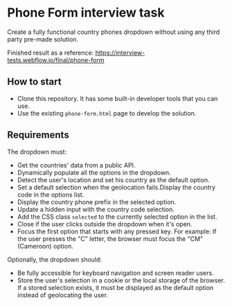 # Phone Form interview task

Create a fully functional country phones dropdown without using any third party pre-made solution.

Finished result as a reference: https://interview-tests.webflow.io/final/phone-form

## How to start

- Clone this repository. It has some built-in developer tools that you can use.
- Use the existing `phone-form.html` page to develop the solution.

## Requirements

The dropdown must:

- Get the countries' data from a public API.
- Dynamically populate all the options in the dropdown.
- Detect the user's location and set his country as the default option.
- Set a default selection when the geolocation fails.Display the country code in the options list.
- Display the country phone prefix in the selected option.
- Update a hidden input with the country code selection.
- Add the CSS class `selected` to the currently selected option in the list.
- Close if the user clicks outside the dropdown when it's open.
- Focus the first option that starts with any pressed key. For example: If the user presses the "C" letter, the browser must focus the "CM" (Cameroon) option.

Optionally, the dropdown should:

- Be fully accessible for keyboard navigation and screen reader users.
- Store the user's selection in a cookie or the local storage of the browser. If a stored selection exists, it must be displayed as the default option instead of geolocating the user.
